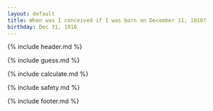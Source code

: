 ```yaml
---
layout: default
title: When was I conceived if I was born on December 31, 1910?
birthday: Dec 31, 1910
---
```


{% include header.md %}

{% include guess.md %}

{% include calculate.md %}

{% include safety.md %}

{% include footer.md %}



